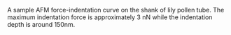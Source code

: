 A sample AFM force-indentation curve on the shank of lily pollen tube. The maximum indentation force is approximately 3 nN while the indentation depth is around 150nm.